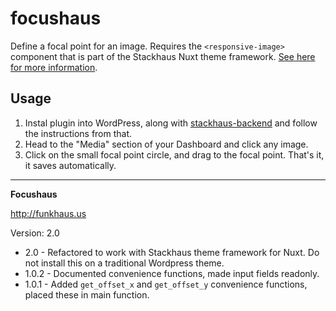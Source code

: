 # focushaus

Define a focal point for an image. Requires the `<responsive-image>` component that is part of the Stackhaus Nuxt theme framework. [See here for more information](https://github.com/funkhaus/stackhaus).

## Usage

1. Instal plugin into WordPress, along with [stackhaus-backend](https://github.com/funkhaus/stackhaus-backend) and follow the instructions from that.
1. Head to the "Media" section of your Dashboard and click any image.
1. Click on the small focal point circle, and drag to the focal point. That's it, it saves automatically.

---

**Focushaus**

http://funkhaus.us

Version: 2.0

- 2.0 - Refactored to work with Stackhaus theme framework for Nuxt. Do not install this on a traditional Wordpress theme.
- 1.0.2 - Documented convenience functions, made input fields readonly.
- 1.0.1 - Added `get_offset_x` and `get_offset_y` convenience functions, placed these in main function.
